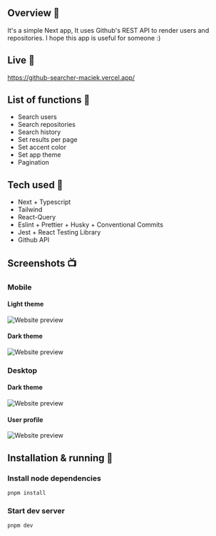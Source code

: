 
## Overview 🎉
It's a simple Next app, It uses Github's REST API to render users and repositories. I hope this app is useful for someone :)

## Live 📍
https://github-searcher-maciek.vercel.app/

## List of functions 📃
- Search users
- Search repositories
- Search history
- Set results per page
- Set accent color
- Set app theme
- Pagination

## Tech used 🔧
- Next + Typescript
- Tailwind
- React-Query
- Eslint + Prettier + Husky + Conventional Commits
- Jest + React Testing Library
- Github API

## Screenshots 📺
### Mobile

#### Light theme
![Website preview](https://raw.githubusercontent.com/MaciejGarncarski/github-api/main/readme-screenshots/mobile-light.png?raw=true?raw=true "Mobile light")

#### Dark theme
![Website preview](https://raw.githubusercontent.com/MaciejGarncarski/github-api/main/readme-screenshots/mobile-dark.png?raw=true?raw=true "Mobile Dark")

### Desktop

#### Dark theme
![Website preview](https://raw.githubusercontent.com/MaciejGarncarski/github-api/main/readme-screenshots/desktop-dark.png?raw=true?raw=true "Desktop Dark")

#### User profile
![Website preview](https://raw.githubusercontent.com/MaciejGarncarski/github-api/main/readme-screenshots/desktop-user-profile.png?raw=true?raw=true "Desktop user profile")

## Installation & running 💾

### Install node dependencies
```
pnpm install
```

### Start dev server
```
pnpm dev
```